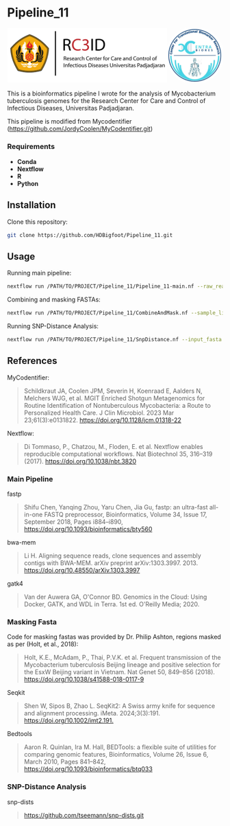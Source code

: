 # Pipeline_11

![RC3ID Logo](Logos/PusrisLogos.png)

This is a bioinformatics pipeline I wrote for the analysis of Mycobacterium tuberculosis genomes for the Research Center for Care and Control of Infectious Diseases, Universitas Padjadjaran.

This pipeline is modified from Mycodentifier (https://github.com/JordyCoolen/MyCodentifier.git)

### Requirements

- **Conda**
- **Nextflow**
- **R**
- **Python**

## Installation

Clone this repository:

```bash
git clone https://github.com/HDBigfoot/Pipeline_11.git
```

## Usage

Running main pipeline:

```bash
nextflow run /PATH/TO/PROJECT/Pipeline_11/Pipeline_11-main.nf --raw_read1 /PATH/TO/RAW/READS/<sample_name>_1.fastq.gz --raw_read2 /PATH/TO/RAW/READS/<sample_name>.fastq.gz --sample_name <sample_name>
```

Combining and masking FASTAs:

```bash
nextflow run /PATH/TO/PROJECT/Pipeline_11/CombineAndMask.nf --sample_list <list-of-samples>.txt --inputdir /PATH/TO/FASTA/FILES/ --project_name <project_name>
```

Running SNP-Distance Analysis:

```bash
nextflow run /PATH/TO/PROJECT/Pipeline_11/SnpDistance.nf --input_fasta /PATH/TO/COMBINED/FASTA/<combined_fasta>.masked.fasta --project_name <project_name>
```

## References

MyCodentifier:
> Schildkraut JA, Coolen JPM, Severin H, Koenraad E, Aalders N, Melchers WJG, et al. MGIT Enriched Shotgun Metagenomics for Routine Identification of Nontuberculous Mycobacteria: a Route to Personalized Health Care. J Clin Microbiol. 2023 Mar 23;61(3):e0131822. <https://doi.org/10.1128/jcm.01318-22>

Nextflow:
> Di Tommaso, P., Chatzou, M., Floden, E. et al. Nextflow enables reproducible computational workflows. Nat Biotechnol 35, 316–319 (2017). <https://doi.org/10.1038/nbt.3820>

### Main Pipeline

fastp
> Shifu Chen, Yanqing Zhou, Yaru Chen, Jia Gu, fastp: an ultra-fast all-in-one FASTQ preprocessor, Bioinformatics, Volume 34, Issue 17, September 2018, Pages i884–i890, <https://doi.org/10.1093/bioinformatics/bty560>

bwa-mem
> Li H. Aligning sequence reads, clone sequences and assembly contigs with BWA-MEM. arXiv preprint arXiv:1303.3997. 2013. <https://doi.org/10.48550/arXiv.1303.3997>

gatk4
> Van der Auwera GA, O'Connor BD. Genomics in the Cloud: Using Docker, GATK, and WDL in Terra. 1st ed. O'Reilly Media; 2020.

### Masking Fasta

Code for masking fastas was provided by Dr. Philip Ashton, regions masked as per (Holt, et al., 2018):
> Holt, K.E., McAdam, P., Thai, P.V.K. et al. Frequent transmission of the Mycobacterium tuberculosis Beijing lineage and positive selection for the EsxW Beijing variant in Vietnam. Nat Genet 50, 849–856 (2018). <https://doi.org/10.1038/s41588-018-0117-9>

Seqkit
> Shen W, Sipos B, Zhao L. SeqKit2: A Swiss army knife for sequence and alignment processing. iMeta. 2024;3(3):191. <https://doi.org/10.1002/imt2.191.>

Bedtools
> Aaron R. Quinlan, Ira M. Hall, BEDTools: a flexible suite of utilities for comparing genomic features, Bioinformatics, Volume 26, Issue 6, March 2010, Pages 841–842, <https://doi.org/10.1093/bioinformatics/btq033>

### SNP-Distance Analysis

snp-dists
> https://github.com/tseemann/snp-dists.git
